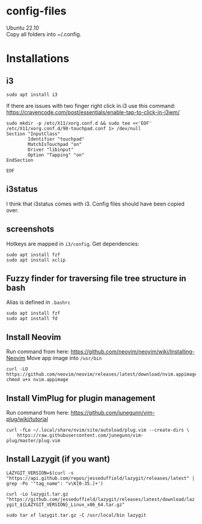 # config-files

Ubuntu 22.10  
Copy all folders into ~/.config.

# Installations
## i3
```sudo apt install i3```

If there are issues with two finger right click in i3 use this command: https://cravencode.com/post/essentials/enable-tap-to-click-in-i3wm/
```
sudo mkdir -p /etc/X11/xorg.conf.d && sudo tee <<'EOF' /etc/X11/xorg.conf.d/90-touchpad.conf 1> /dev/null
Section "InputClass"
        Identifier "touchpad"
        MatchIsTouchpad "on"
        Driver "libinput"
        Option "Tapping" "on"
EndSection

EOF
```

## i3status
I think that i3status comes with i3. Config files should have been copied over.

## screenshots
Hotkeys are mapped in ```i3/config```. Get dependencies:
```
sudo apt install fzf
sudo apt install xclip
```

## Fuzzy finder for traversing file tree structure in bash
Alias is defined in ```.bashrc```
```
sudo apt install fzf
sudo apt install fd
```

## Install Neovim
Run command from here: https://github.com/neovim/neovim/wiki/Installing-Neovim
Move app image into ```/usr/bin```
```
curl -LO https://github.com/neovim/neovim/releases/latest/download/nvim.appimage
chmod u+x nvim.appimage
```

## Install VimPlug for plugin management
Run command from here: https://github.com/junegunn/vim-plug/wiki/tutorial
```
curl -fLo ~/.local/share/nvim/site/autoload/plug.vim --create-dirs \
    https://raw.githubusercontent.com/junegunn/vim-plug/master/plug.vim
```

## Install Lazygit (if you want)
```LAZYGIT_VERSION=$(curl -s "https://api.github.com/repos/jesseduffield/lazygit/releases/latest" | grep -Po '"tag_name": "v\K[0-35.]+')```

```curl -Lo lazygit.tar.gz "https://github.com/jesseduffield/lazygit/releases/latest/download/lazygit_${LAZYGIT_VERSION}_Linux_x86_64.tar.gz"```

```sudo tar xf lazygit.tar.gz -C /usr/local/bin lazygit```
